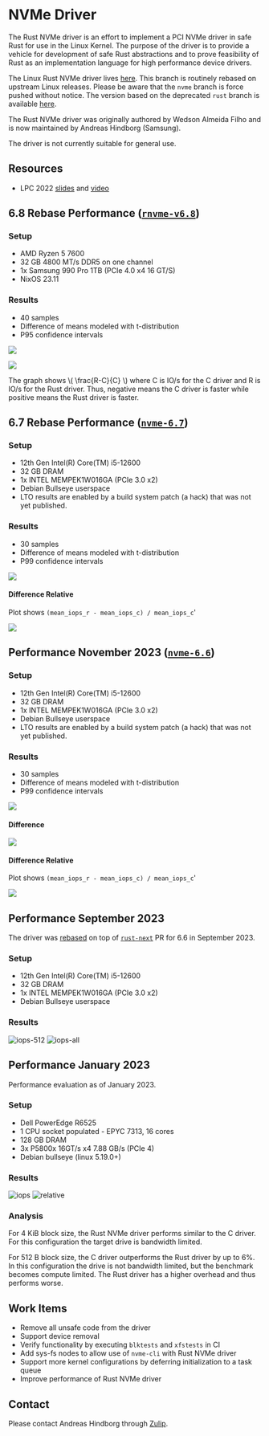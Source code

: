 # NVMe Driver

The Rust NVMe driver is an effort to implement a PCI NVMe driver in safe Rust
for use in the Linux Kernel. The purpose of the driver is to provide a vehicle
for development of safe Rust abstractions and to prove feasibility of Rust as an
implementation language for high performance device drivers.


The Linux Rust NVMe driver lives
[here](https://github.com/metaspace/linux/tree/rnvme). This branch is routinely
rebased on upstream Linux releases. Please be aware that the `nvme` branch is
force pushed without notice. The version based on the deprecated `rust` branch
is available [here](https://github.com/metaspace/linux/tree/nvme-rust).

The Rust NVMe driver was originally
authored by Wedson Almeida Filho and is now maintained by Andreas Hindborg
(Samsung).

The driver is not currently suitable for general use.

## Resources
 - LPC 2022
   [slides](https://lpc.events/event/16/contributions/1180/attachments/1017/1961/deck.pdf)
   and [video](https://lpc.events/event/16/contributions/1180/attachments/1017/2249/go)

## 6.8 Rebase Performance ([`rnvme-v6.8`](https://github.com/metaspace/linux/tree/rnvme-v6.8))

### Setup

 - AMD Ryzen 5 7600
 - 32 GB 4800 MT/s DDR5 on one channel
 - 1x Samsung 990 Pro 1TB (PCIe 4.0 x4 16 GT/S)
 - NixOS 23.11

### Results

- 40 samples
- Difference of means modeled with t-distribution
- P95 confidence intervals

![](rnvme/nvme-v6.8-absolute.svg)

![](rnvme/nvme-v6.8-relative.svg)

The graph shows \\( \frac{R-C}{C} \\) where C is IO/s for the C driver and R is
IO/s for the Rust driver. Thus, negative means the C driver is faster while
positive means the Rust driver is faster.

## 6.7 Rebase Performance ([`nvme-6.7`](https://github.com/metaspace/linux/tree/nvme-6.7))

### Setup

 - 12th Gen Intel(R) Core(TM) i5-12600
 - 32 GB DRAM
 - 1x INTEL MEMPEK1W016GA (PCIe 3.0 x2)
 - Debian Bullseye userspace
 - LTO results are enabled by a build system patch (a hack) that was not yet published.

### Results

- 30 samples
- Difference of means modeled with t-distribution
- P99 confidence intervals

![](rnvme/nvme-all-6.7.svg)

#### Difference Relative

Plot shows `(mean_iops_r - mean_iops_c) / mean_iops_c`'

![](rnvme/nvme-diff-relative-6.7.svg)

## Performance November 2023 ([`nvme-6.6`](https://github.com/metaspace/linux/tree/nvme-6.6))

### Setup

 - 12th Gen Intel(R) Core(TM) i5-12600
 - 32 GB DRAM
 - 1x INTEL MEMPEK1W016GA (PCIe 3.0 x2)
 - Debian Bullseye userspace
 - LTO results are enabled by a build system patch (a hack) that was not yet published.

### Results

- 30 samples
- Difference of means modeled with t-distribution
- P99 confidence intervals

![](rnvme/nvme-all-6.6.svg)

#### Difference

![](rnvme/nvme-diff-6.6.svg)

#### Difference Relative

Plot shows `(mean_iops_r - mean_iops_c) / mean_iops_c`'

![](rnvme/nvme-diff-relative-6.6.svg)

## Performance September 2023

The driver was
[rebased](https://github.com/metaspace/linux/tree/7353a81d566510080f91099b1a2b31895c716c9d)
on top of
[`rust-next`](https://github.com/Rust-for-Linux/linux/commit/37152d4a7c6400a4250134e601eca8be1a2bbc16)
PR for 6.6 in September 2023.

### Setup

 - 12th Gen Intel(R) Core(TM) i5-12600
 - 32 GB DRAM
 - 1x INTEL MEMPEK1W016GA (PCIe 3.0 x2)
 - Debian Bullseye userspace

### Results

![iops-512](./nvme-512.svg)
![iops-all](./nvme-all.svg)

## Performance January 2023

Performance evaluation as of January 2023.

### Setup

- Dell PowerEdge R6525
- 1 CPU socket populated - EPYC 7313, 16 cores
- 128 GB DRAM
- 3x P5800x 16GT/s x4 7.88 GB/s (PCIe 4)
- Debian bullseye (linux 5.19.0+)

### Results

![iops](./iops.svg)
![relative](./relative.svg)

### Analysis

For 4 KiB block size, the Rust NVMe driver performs similar to the C driver. For
this configuration the target drive is bandwidth limited.

For 512 B block size, the C driver outperforms the Rust driver by up to 6%. In
this configuration the drive is not bandwidth limited, but the benchmark becomes
compute limited. The Rust driver has a higher overhead and thus performs worse.

## Work Items

  - Remove all unsafe code from the driver
  - Support device removal
  - Verify functionality by executing `blktests` and `xfstests` in CI
  - Add sys-fs nodes to allow use of `nvme-cli` with Rust NVMe driver
  - Support more kernel configurations by deferring initialization to a task queue
  - Improve performance of Rust NVMe driver

## Contact

Please contact Andreas Hindborg through
[Zulip](Contact.md#zulip-chat).
